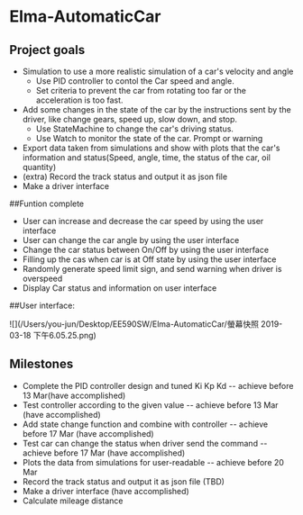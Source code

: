 # Elma-AutomaticCar

## Project goals
- Simulation to use a more realistic simulation of a car's velocity and angle
    * Use PID controller to contol the Car speed and angle.
    * Set criteria to prevent the car from rotating too far or the acceleration is too fast.
- Add some changes in the state of the car by the instructions sent by the driver, like change gears, speed up, slow down, and stop.
    * Use StateMachine to change the car's driving status.
    * Use Watch to monitor the state of the car. Prompt or warning
- Export data taken from simulations and show with plots that the car's information and status(Speed, angle, time, the status of the car, oil quantity)
- (extra) Record the track status and output it as json file
-  Make a driver interface

##Funtion complete

- User can increase and decrease the car speed by using the user interface
- User can change the car angle by using the user interface
- Change the car status between On/Off by using the user interface
- Filling up the cas when car is at Off state by using the user interface
- Randomly generate speed limit sign, and send warning when driver is overspeed
- Display Car status and information on user interface

##User interface:

![](/Users/you-jun/Desktop/EE590SW/Elma-AutomaticCar/螢幕快照 2019-03-18 下午6.05.25.png)

## Milestones 
- Complete the PID controller design and tuned Ki Kp Kd -- achieve before 13 Mar(have accomplished)
- Test controller according to the given value  -- achieve before 13 Mar (have accomplished)
- Add state change function and combine with controller -- achieve before 17 Mar (have accomplished)
- Test car can change the status when driver send the command -- achieve before 17 Mar (have accomplished)
- Plots the data from simulations for user-readable -- achieve before 20 Mar
- Record the track status and output it as json file (TBD)
- Make a driver interface (have accomplished)
- Calculate mileage distance


